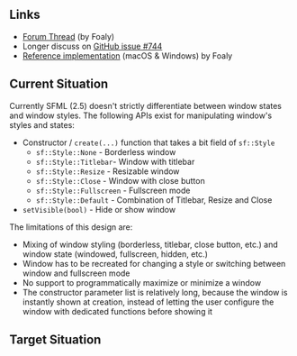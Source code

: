 ## Links

- [Forum Thread](https://en.sfml-dev.org/forums/index.php?topic=23578.0) (by Foaly)
- Longer discuss on [GitHub issue #744](https://github.com/SFML/SFML/issues/744)
- [Reference implementation](https://github.com/Foaly/SFML/tree/feature/window_state) (macOS & Windows) by Foaly

## Current Situation

Currently SFML (2.5) doesn't strictly differentiate between window states and window styles. The following APIs exist for manipulating window's styles and states:

- Constructor / `create(...)` function that takes a bit field of `sf::Style`
  - `sf::Style::None` - Borderless window
  - `sf::Style::Titlebar`- Window with titlebar
  - `sf::Style::Resize` - Resizable window
  - `sf::Style::Close` - Window with close button
  - `sf::Style::Fullscreen` - Fullscreen mode
  - `sf::Style::Default` - Combination of Titlebar, Resize and Close
- `setVisible(bool)` - Hide or show window

The limitations of this design are:

- Mixing of window styling (borderless, titlebar, close button, etc.) and window state (windowed, fullscreen, hidden, etc.)
- Window has to be recreated for changing a style or switching between window and fullscreen mode
- No support to programmatically maximize or minimize a window
- The constructor parameter list is relatively long, because the window is instantly shown at creation, instead of letting the user configure the window with dedicated functions before showing it

## Target Situation

